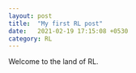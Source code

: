 ```yaml
---
layout: post
title:  "My first RL post"
date:   2021-02-19 17:15:08 +0530
category: RL
---
```



Welcome to the land of RL.